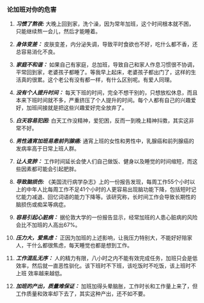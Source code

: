 ### 论加班对你的危害

1. ***习惯了熬夜:*** 大晚上回到家，洗个澡，因为常年加班，这个时间根本就不困，只能继续熬一会儿，然后才能睡着。

2. ***身体变差：*** 皮肤变差，内分泌失调，导致平时食欲也不好，吃什么都不香，还总容易消化不良。

3. ***家庭不和谐：*** 如果自己有家庭，总加班，导致自己和家人作息习惯很不协调，平常回到家，老婆孩子都睡了。等我早上起床，老婆孩子都出门了，这样的生活真的很累。这个老公有没有都一样，有什么区别呢。有爱人同理。

4. ***没有个人提升时间：*** 每天下班的时间，完全不想干别的，只想放松休息，而且本来下班时间就不多，严重挤压了个人提升的时间。每个人都有自己的兴趣爱好，加班间接就是把这些兴趣爱好完全放弃了。

5. ***白天容易犯困:*** 白天工作没精神，爱犯困，反而一到晚上精神抖擞，其实这非常不好。

6. ***男性通宵加班易患前列腺癌:*** 通宵上班的女性和男性中，乳腺癌和前列腺癌的发病率高于日常上班人群。

7. ***让人变胖：*** 工作时间延长会使人们自己做饭、健身以及睡觉的时间缩短，而这些因素都可能会引起肥胖。

8. ***导致脑损伤:*** 《美国流行病学杂志》上的一份报告发现，每周工作55个小时以上的中年人比每周工作不足41个小时的人更容易出现脑功能下降，包括短时记忆能力减退、回忆词语的能力下降等。该研究称，长时间工作会导致长期性的脑损伤或痴呆等病症。

9. ***容易引起心脏病：*** 据伦敦大学的一份报告显示，经常加班的人患心脏病的风险会比不加班的人高出67%。

10. ***压力大，爱焦虑：*** 正因为加班的上述影响，让我压力特别大，不能好好陪家人，干什么都很焦虑，每天睡觉也都是想到工作。

11. ***工作混乱无序：*** 人的精力有限，八小时之内不能有效完成任务，加班只会是低效率，然后就一直恶性驯化。该下班时不下班，该吃饭时不吃饭，该上班时不上班 效率越来越低。

12. ***加班的产出，质量难保证：*** 加班加得头晕脑胀，工作时长和工作量上来了，但工作质量和效率却下去了，其实这种产出，还不如不要。
